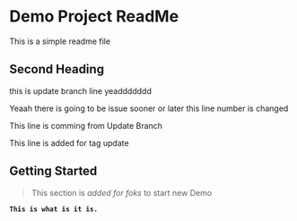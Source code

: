 # Demo Project ReadMe

This is a simple readme file

## Second Heading

this is update branch line yeaddddddd

Yeaah there is going to be issue sooner or later
this line number is changed

This line is comming from Update Branch

This line is added for tag update

## Getting Started
> This section is _added for foks_ to start new Demo

**``` This is what is it is. ```**
